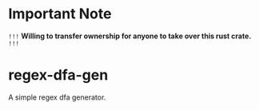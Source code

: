 # Important Note

`!!!` **Willing to transfer ownership for anyone to take over this rust crate.** `!!!`

# regex-dfa-gen

A simple regex dfa generator.